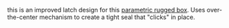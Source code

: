 this is an improved latch design for this [parametric rugged box](https://www.printables.com/model/258431-rugged-box-parametric). Uses over-the-center mechanism to create a tight seal that "clicks" in place.